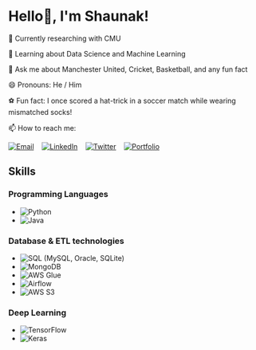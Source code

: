 # Hello👋, I'm Shaunak!


🔭 Currently researching with CMU

🌱 Learning about Data Science and Machine Learning

💬 Ask me about Manchester United, Cricket, Basketball, and any fun fact

😄 Pronouns: He / Him

⚽ Fun fact: I once scored a hat-trick in a soccer match while wearing mismatched socks!


📫 How to reach me: &nbsp;&nbsp;

[![Email](https://img.shields.io/badge/Email-%231DA1F2?style=flat&logo=gmail&logoColor=white)](mailto:your-email@example.com)
&nbsp;&nbsp;
[![LinkedIn](https://img.shields.io/badge/LinkedIn-%230077B5?style=flat&logo=linkedin&logoColor=white)](https://www.linkedin.com/in/your-name)
&nbsp;&nbsp;
[![Twitter](https://img.shields.io/badge/Twitter-%231DA1F2?style=flat&logo=twitter&logoColor=white)](https://twitter.com/YourTwitterHandle)
&nbsp;&nbsp;
[![Portfolio](https://img.shields.io/badge/Portfolio-%231abc9c?style=flat&logo=web&logoColor=white)](https://your-portfolio-website.com)


## Skills

### Programming Languages
- ![Python](https://img.shields.io/badge/Python-3776AB?style=flat-square&logo=python&logoColor=white)
- ![Java](https://img.shields.io/badge/Java-007396?style=flat-square&logo=java&logoColor=white)

### Database & ETL technologies
- ![SQL](https://img.shields.io/badge/SQL-4479A1?style=flat-square&logo=postgresql&logoColor=white) (MySQL, Oracle, SQLite)
- ![MongoDB](https://img.shields.io/badge/MongoDB-47A248?style=flat-square&logo=mongodb&logoColor=white)
- ![AWS Glue](https://img.shields.io/badge/AWS%20Glue-232F3E?style=flat-square&logo=amazon-aws&logoColor=white)
- ![Airflow](https://img.shields.io/badge/Apache%20Airflow-017CEE?style=flat-square&logo=apache-airflow&logoColor=white)
- ![AWS S3](https://img.shields.io/badge/AWS%20S3-569A31?style=flat-square&logo=amazon-s3&logoColor=white)

### Deep Learning
- ![TensorFlow](https://img.shields.io/badge/TensorFlow-FF6F00?style=flat-square&logo=tensorflow&logoColor=white)
- ![Keras](https://img.shields.io/badge/Keras-D00000?style=flat-square&logo=keras&logoColor=white)


